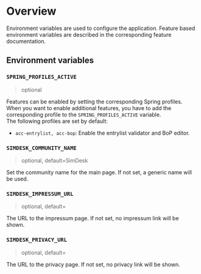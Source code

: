 # Overview

Environment variables are used to configure the application.
Feature based environment variables are described in the corresponding feature documentation.

## Environment variables

### `SPRING_PROFILES_ACTIVE`

> optional

Features can be enabled by setting the corresponding Spring profiles.  
When you want to enable additional features, you have to add the corresponding profile to the `SPRING_PROFILES_ACTIVE`
variable.   
The following profiles are set by default:

- `acc-entrylist, acc-bop`: Enable the entrylist validator and BoP editor.

### `SIMDESK_COMMUNITY_NAME`

> optional, default=SimDesk

Set the community name for the main page. If not set, a generic name will be used.

### `SIMDESK_IMPRESSUM_URL`

> optional, default=

The URL to the impressum page. If not set, no impressum link will be shown.

### `SIMDESK_PRIVACY_URL`

> optional, default=

The URL to the privacy page. If not set, no privacy link will be shown.